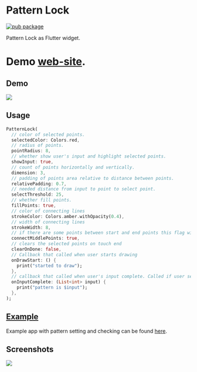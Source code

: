 # Pattern Lock

[![pub package](https://img.shields.io/pub/v/pattern_lock.svg)](https://pub.dartlang.org/packages/pattern_lock)

Pattern Lock as Flutter widget.

# Demo [web-site](https://qwert2603.github.io/pattern_lock).

## Demo

![](https://github.com/qwert2603/pattern_lock/blob/master/art/device20190613185830.gif)

## Usage

```dart
PatternLock(
  // color of selected points.
  selectedColor: Colors.red,
  // radius of points.
  pointRadius: 8,
  // whether show user's input and highlight selected points.
  showInput: true,
  // count of points horizontally and vertically.
  dimension: 3,
  // padding of points area relative to distance between points.
  relativePadding: 0.7,
  // needed distance from input to point to select point.
  selectThreshold: 25,
  // whether fill points.
  fillPoints: true,
  // color of connecting lines
  strokeColor: Colors.amber.withOpacity(0.4),
  // width of connecting lines
  strokeWidth: 8,
  // if there are some points between start and end points this flag will add them to list too
  connectMiddlePoints: true,
  // clears the selected points on touch end
  clearOnDone: false,
  // Callback that called when user starts drawing
  onDrawStart: () {
    print("started to draw");
  },
  // callback that called when user's input complete. Called if user selected one or more points.
  onInputComplete: (List<int> input) {
    print("pattern is $input");
  },
);
```

## [Example](https://github.com/qwert2603/pattern_lock/tree/master/example)

Example app with pattern setting and checking can be found [here](https://github.com/qwert2603/pattern_lock/tree/master/example).

## Screenshots

![](https://github.com/qwert2603/pattern_lock/blob/master/art/demo.png)
